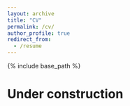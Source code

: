 ```yaml
---
layout: archive
title: "CV"
permalink: /cv/
author_profile: true
redirect_from:
  - /resume
---
```


{% include base_path %}

Under construction
======
